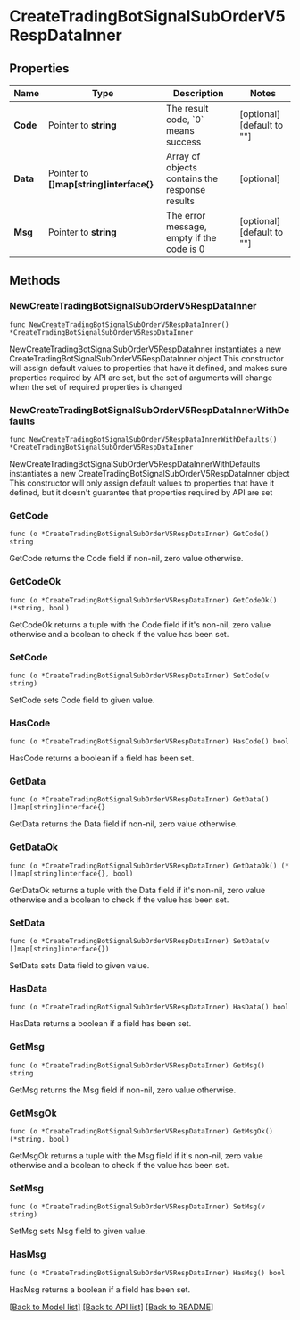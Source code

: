 # CreateTradingBotSignalSubOrderV5RespDataInner

## Properties

Name | Type | Description | Notes
------------ | ------------- | ------------- | -------------
**Code** | Pointer to **string** | The result code, &#x60;0&#x60; means success | [optional] [default to ""]
**Data** | Pointer to **[]map[string]interface{}** | Array of objects contains the response results | [optional] 
**Msg** | Pointer to **string** | The error message, empty if the code is 0 | [optional] [default to ""]

## Methods

### NewCreateTradingBotSignalSubOrderV5RespDataInner

`func NewCreateTradingBotSignalSubOrderV5RespDataInner() *CreateTradingBotSignalSubOrderV5RespDataInner`

NewCreateTradingBotSignalSubOrderV5RespDataInner instantiates a new CreateTradingBotSignalSubOrderV5RespDataInner object
This constructor will assign default values to properties that have it defined,
and makes sure properties required by API are set, but the set of arguments
will change when the set of required properties is changed

### NewCreateTradingBotSignalSubOrderV5RespDataInnerWithDefaults

`func NewCreateTradingBotSignalSubOrderV5RespDataInnerWithDefaults() *CreateTradingBotSignalSubOrderV5RespDataInner`

NewCreateTradingBotSignalSubOrderV5RespDataInnerWithDefaults instantiates a new CreateTradingBotSignalSubOrderV5RespDataInner object
This constructor will only assign default values to properties that have it defined,
but it doesn't guarantee that properties required by API are set

### GetCode

`func (o *CreateTradingBotSignalSubOrderV5RespDataInner) GetCode() string`

GetCode returns the Code field if non-nil, zero value otherwise.

### GetCodeOk

`func (o *CreateTradingBotSignalSubOrderV5RespDataInner) GetCodeOk() (*string, bool)`

GetCodeOk returns a tuple with the Code field if it's non-nil, zero value otherwise
and a boolean to check if the value has been set.

### SetCode

`func (o *CreateTradingBotSignalSubOrderV5RespDataInner) SetCode(v string)`

SetCode sets Code field to given value.

### HasCode

`func (o *CreateTradingBotSignalSubOrderV5RespDataInner) HasCode() bool`

HasCode returns a boolean if a field has been set.

### GetData

`func (o *CreateTradingBotSignalSubOrderV5RespDataInner) GetData() []map[string]interface{}`

GetData returns the Data field if non-nil, zero value otherwise.

### GetDataOk

`func (o *CreateTradingBotSignalSubOrderV5RespDataInner) GetDataOk() (*[]map[string]interface{}, bool)`

GetDataOk returns a tuple with the Data field if it's non-nil, zero value otherwise
and a boolean to check if the value has been set.

### SetData

`func (o *CreateTradingBotSignalSubOrderV5RespDataInner) SetData(v []map[string]interface{})`

SetData sets Data field to given value.

### HasData

`func (o *CreateTradingBotSignalSubOrderV5RespDataInner) HasData() bool`

HasData returns a boolean if a field has been set.

### GetMsg

`func (o *CreateTradingBotSignalSubOrderV5RespDataInner) GetMsg() string`

GetMsg returns the Msg field if non-nil, zero value otherwise.

### GetMsgOk

`func (o *CreateTradingBotSignalSubOrderV5RespDataInner) GetMsgOk() (*string, bool)`

GetMsgOk returns a tuple with the Msg field if it's non-nil, zero value otherwise
and a boolean to check if the value has been set.

### SetMsg

`func (o *CreateTradingBotSignalSubOrderV5RespDataInner) SetMsg(v string)`

SetMsg sets Msg field to given value.

### HasMsg

`func (o *CreateTradingBotSignalSubOrderV5RespDataInner) HasMsg() bool`

HasMsg returns a boolean if a field has been set.


[[Back to Model list]](../README.md#documentation-for-models) [[Back to API list]](../README.md#documentation-for-api-endpoints) [[Back to README]](../README.md)


